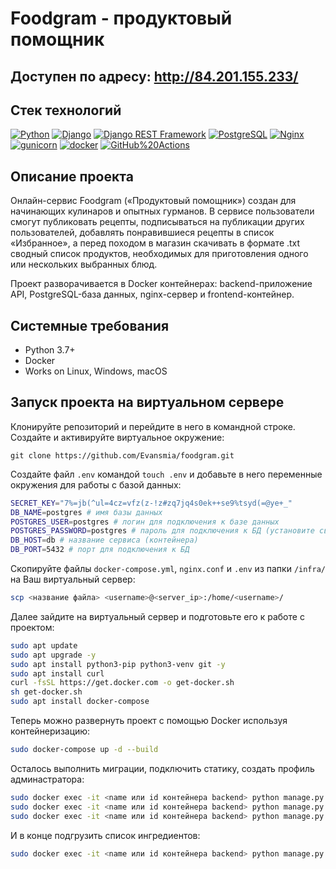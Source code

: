 # Foodgram - продуктовый помощник

## Доступен по адресу: **http://84.201.155.233/**

## Стек технологий
[![Python](https://img.shields.io/badge/-Python-464646?style=flat-square&logo=Python)](https://www.python.org/)
[![Django](https://img.shields.io/badge/-Django-464646?style=flat-square&logo=Django)](https://www.djangoproject.com/)
[![Django REST Framework](https://img.shields.io/badge/-Django%20REST%20Framework-464646?style=flat-square&logo=Django%20REST%20Framework)](https://www.django-rest-framework.org/)
[![PostgreSQL](https://img.shields.io/badge/-PostgreSQL-464646?style=flat-square&logo=PostgreSQL)](https://www.postgresql.org/)
[![Nginx](https://img.shields.io/badge/-NGINX-464646?style=flat-square&logo=NGINX)](https://nginx.org/ru/)
[![gunicorn](https://img.shields.io/badge/-gunicorn-464646?style=flat-square&logo=gunicorn)](https://gunicorn.org/)
[![docker](https://img.shields.io/badge/-Docker-464646?style=flat-square&logo=docker)](https://www.docker.com/)
[![GitHub%20Actions](https://img.shields.io/badge/-GitHub%20Actions-464646?style=flat-square&logo=GitHub%20actions)](https://github.com/features/actions)

## Описание проекта
Онлайн-сервис Foodgram («Продуктовый помощник») создан для начинающих кулинаров и опытных гурманов. В сервисе пользователи смогут публиковать рецепты, подписываться на публикации других пользователей, добавлять понравившиеся рецепты в список «Избранное», а перед походом в магазин скачивать в формате .txt сводный список продуктов, необходимых для приготовления одного или нескольких выбранных блюд.

Проект разворачивается в Docker контейнерах: backend-приложение API, PostgreSQL-база данных, nginx-сервер и frontend-контейнер.

## Системные требования
- Python 3.7+
- Docker
- Works on Linux, Windows, macOS

## Запуск проекта на виртуальном сервере
Клонируйте репозиторий и перейдите в него в командной строке.
Создайте и активируйте виртуальное окружение:
```
git clone https://github.com/Evansmia/foodgram.git
```
Создайте файл `.env` командой `touch .env` и добавьте в него переменные окружения для работы с базой данных:
```bash
SECRET_KEY="7%=jb(^ul=4cz=vfz(z-!z#zq7jq4s0ek++se9%tsyd(=@ye+_"
DB_NAME=postgres # имя базы данных
POSTGRES_USER=postgres # логин для подключения к базе данных
POSTGRES_PASSWORD=postgres # пароль для подключения к БД (установите свой)
DB_HOST=db # название сервиса (контейнера)
DB_PORT=5432 # порт для подключения к БД

````
Скопируйте файлы `docker-compose.yml`, `nginx.conf` и `.env` из папки `/infra/` на Ваш виртуальный сервер:
```bash
scp <название файла> <username>@<server_ip>:/home/<username>/

```
Далее зайдите на виртуальный сервер и подготовьте его к работе с проектом:
 
```bash
sudo apt update
sudo apt upgrade -y
sudo apt install python3-pip python3-venv git -y
sudo apt install curl
curl -fsSL https://get.docker.com -o get-docker.sh
sh get-docker.sh 
sudo apt install docker-compose

```
Теперь можно развернуть проект с помощью Docker используя контейнеризацию:

```bash
sudo docker-compose up -d --build

```
Осталось выполнить миграции, подключить статику, создать профиль админастратора:

```bash
sudo docker exec -it <name или id контейнера backend> python manage.py migrate
sudo docker exec -it <name или id контейнера backend> python manage.py collectstatic
sudo docker exec -it <name или id контейнера backend> python manage.py createsuperuser

```
И в конце подгрузить список ингредиентов:

```bash
sudo docker exec -it <name или id контейнера backend> python manage.py loadjson --path "recipes/data/ingredients.json"

```
